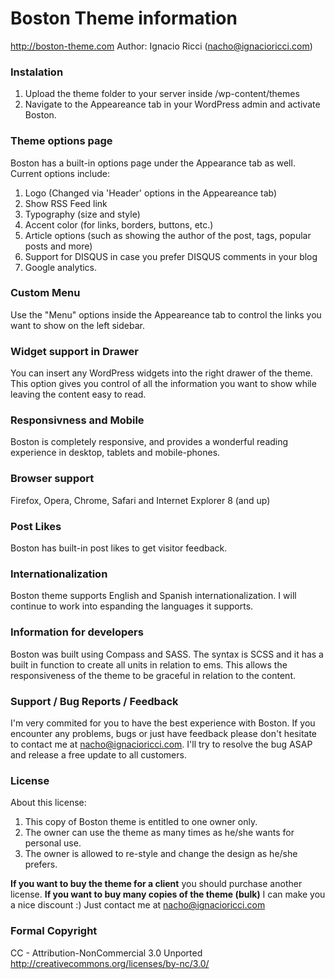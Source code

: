 # Boston Theme information #

http://boston-theme.com
Author: Ignacio Ricci (nacho@ignacioricci.com)

### Instalation ###

1. Upload the theme folder to your server inside /wp-content/themes
2. Navigate to the Appeareance tab in your WordPress admin and activate Boston.

### Theme options page ###

Boston has a built-in options page under the Appearance tab as well.
Current options include:

1. Logo (Changed via 'Header' options in the Appeareance tab)
2. Show RSS Feed link
3. Typography (size and style)
4. Accent color (for links, borders, buttons, etc.)
5. Article options (such as showing the author of the post, tags, popular posts and more)
6. Support for DISQUS in case you prefer DISQUS comments in your blog
7. Google analytics.

### Custom Menu ###

Use the "Menu" options inside the Appeareance tab to control the links you want to show on the left sidebar.

### Widget support in Drawer ###

You can insert any WordPress widgets into the right drawer of the theme.
This option gives you control of all the information you want to show while leaving the content easy to read.

### Responsivness and Mobile ###

Boston is completely responsive, and provides a wonderful reading experience in desktop, tablets and mobile-phones.

### Browser support ###

Firefox, Opera, Chrome, Safari and Internet Explorer 8 (and up)

### Post Likes ###

Boston has built-in post likes to get visitor feedback.

### Internationalization ###

Boston theme supports English and Spanish internationalization.
I will continue to work into espanding the languages it supports.

### Information for developers ###

Boston was built using Compass and SASS.
The syntax is SCSS and it has a built in function to create all units in relation to ems.
This allows the responsiveness of the theme to be graceful in relation to the content.

### Support / Bug Reports / Feedback ###

I'm very commited for you to have the best experience with Boston.
If you encounter any problems, bugs or just have feedback please don't hesitate to contact me at nacho@ignacioricci.com.
I'll try to resolve the bug ASAP and release a free update to all customers.

### License  ###

About this license:

1. This copy of Boston theme is entitled to one owner only.
2. The owner can use the theme as many times as he/she wants for personal use.
3. The owner is allowed to re-style and change the design as he/she prefers.

**If you want to buy the theme for a client** you should purchase another license.
**If you want to buy many copies of the theme (bulk)** I can make you a nice discount :) Just contact me at nacho@ignacioricci.com

### Formal Copyright  ###

CC - Attribution-NonCommercial 3.0 Unported
http://creativecommons.org/licenses/by-nc/3.0/